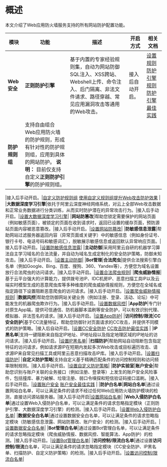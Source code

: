 # 概述

本文介绍了Web应用防火墙服务支持的所有网站防护配置功能。

|模块|功能|描述|开启方式|相关文档|
|--|--|--|----|----|
|**Web安全**|**正则防护引擎**|基于内置的专家经验规则集，自动为网站防御SQL注入、XSS跨站、Webshell上传、命令注入、后门隔离、非法文件请求、路径穿越、常见应用漏洞攻击等通用的Web攻击。|接入后自动开启。|[设置规则防护引擎](/cn.zh-CN/网站防护配置/Web安全/设置规则防护引擎.md) [规则防护引擎最佳实践](/cn.zh-CN/网站防护配置/防护配置最佳实践/规则防护引擎最佳实践.md) |
|**防护规则组**|支持自由组合Web应用防火墙的防护规则，形成有针对性的防护规则组，应用到具体的网站防护。 **说明：** 目前仅支持自定义**正则防护引擎**的防护规则组。

|接入后手动开启。|[自定义防护规则组](/cn.zh-CN/网站防护配置/自定义防护规则组.md) [使用自定义规则组提升Web攻击防护效果](/cn.zh-CN/网站防护配置/防护配置最佳实践/使用自定义规则组提升Web攻击防护效果.md) |
|**大数据深度学习引擎**|依托于阿里云深度神经网络系统，对云上全部Web攻击数据和正常业务数据进行分类训练，从而实时防护潜在的异常攻击行为。|接入后手动开启。|[设置大数据深度学习引擎](/cn.zh-CN/网站防护配置/Web安全/设置大数据深度学习引擎.md)|
|**网站防篡改**|帮助您锁定需要保护的网站页面（例如敏感页面），被锁定的页面在收到请求时，返回已设置的缓存页面，预防源站页面内容被恶意篡改。|接入后手动开启。|[设置网站防篡改](/cn.zh-CN/网站防护配置/Web安全/设置网站防篡改.md)|
|**防敏感信息泄露**|帮助网站过滤服务器返回内容（异常页面或关键字）中的敏感信息（例如身份证号、银行卡号、电话号码和敏感词汇），脱敏展示敏感信息或返回默认异常响应页面。|接入后手动开启。|[设置防敏感信息泄露](/cn.zh-CN/网站防护配置/Web安全/设置防敏感信息泄露.md)|
|**主动防御**|采用阿里云自研的机器学习算法自主学习域名的合法流量，并自动为域名生成定制化的安全防护策略，防御未知攻击。|接入后手动开启。|[设置主动防御](/cn.zh-CN/网站防护配置/Web安全/设置主动防御.md)|
|**Bot管理**|**合法爬虫**|提供合法搜索引擎白名单（例如Google、Bing、百度、搜狗、360、Yandex等），方便您为域名设置放行合法爬虫的访问请求。|接入后手动开启。|[设置合法爬虫规则](/cn.zh-CN/网站防护配置/Bot管理/设置合法爬虫规则.md)|
|**爬虫威胁情报**|基于云平台强大的计算能力，提供拨号池IP、IDC机房IP、恶意扫描工具IP以及云端实时模型生成的恶意爬虫库等多种维度的爬虫威胁情报规则，方便您在全域名或指定路径下设置阻断恶意爬虫的访问请求。|接入后手动开启。|[设置爬虫威胁情报规则](/cn.zh-CN/网站防护配置/Bot管理/设置爬虫威胁情报规则.md)|
|**数据风控**|帮助您防御网站关键业务（例如注册、登录、活动、论坛）中可能发生的机器爬虫欺诈行为。|接入后手动开启。|[设置数据风控](/cn.zh-CN/网站防护配置/Bot管理/设置数据风控.md)|
|**App防护**|专门针对原生App端，提供可信通信、防机器脚本滥刷等安全防护，可以有效识别代理、模拟器、非法签名的请求。|接入后手动开启。|[设置App防护](/cn.zh-CN/网站防护配置/Bot管理/App防护/设置App防护.md)|
|**访问控制/限流**|**CC安全防护**|基于CC流量特征，帮助您防御针对页面请求的CC攻击，并提供不同模式的防护策略。|接入后自动开启。|[设置CC安全防护](/cn.zh-CN/网站防护配置/访问控制/限流/设置CC安全防护.md) [CC攻击防护最佳实践](/cn.zh-CN/网站防护配置/防护配置最佳实践/CC攻击防护最佳实践.md) |
|**IP黑名单**|支持一键阻断来自指定IP地址、IP地址段以及指定地理区域的IP地址的访问请求。|接入后手动开启。|[设置IP黑名单](/cn.zh-CN/网站防护配置/访问控制/限流/设置IP黑名单.md)|
|**扫描防护**|帮助网站自动阻断包含指定特征的访问请求，例如请求源IP在短期内发起多次Web攻击或目标遍历攻击、请求源IP来自常见扫描工具或阿里云恶意扫描攻击IP库。|接入后手动开启。|[设置扫描防护](/cn.zh-CN/网站防护配置/访问控制/限流/设置扫描防护.md)|
|**自定义防护策略**|支持自定义基于精确匹配条件的访问控制规则和访问频率限制规则。|接入后手动开启。|[设置自定义防护策略](/cn.zh-CN/网站防护配置/访问控制/限流/设置自定义防护策略.md)|
|**防护实验室**|**账户安全**|帮助您识别与账户关联的业务接口（例如注册、登录等）上发生的账户安全风险事件，包括撞库、暴力破解、垃圾注册、弱口令嗅探和短信验证码接口滥刷。|接入后手动开启。|[设置账户安全](/cn.zh-CN/防护实验室/设置账户安全.md) [账户安全最佳实践](/cn.zh-CN/网站防护配置/防护配置最佳实践/账户安全最佳实践.md) |
|**防护白名单**|**网站白名单**|通过设置网站白名单，可以让满足条件的请求不经过任何Web应用防火墙防护模块的检测，直接访问源站服务器。|接入后手动开启|[设置网站白名单](/cn.zh-CN/网站防护配置/防护白名单/设置网站白名单.md)|
|**Web入侵防护白名单**|通过设置Web入侵防护白名单，可以让满足条件的请求忽略指定模块（正则防护引擎、大数据深度学习引擎）的检测。|接入后手动开启。|[设置Web入侵防护白名单](/cn.zh-CN/网站防护配置/防护白名单/设置Web入侵防护白名单.md)|
|**数据安全白名单**|通过设置数据安全白名单，可以让满足条件的请求忽略指定模块（防敏感信息泄露、网站防篡改、账户安全）的检测。|接入后手动开启。|[设置数据安全白名单](/cn.zh-CN/网站防护配置/防护白名单/设置数据安全白名单.md)|
|**Bot管理白名单**|通过设置Bot管理白名单，可以让满足条件的请求忽略指定模块（爬虫威胁情报、数据风控、智能算法、App防护）的检测。|接入后手动开启。|[设置Bot管理白名单](/cn.zh-CN/网站防护配置/防护白名单/设置Bot管理白名单.md)|
|**访问控制/限流白名单**|通过设置**访问控制/限流**白名单，可以让满足条件的请求忽略指定模块（CC安全防护、IP黑名单、扫描防护、自定义防护策略）的检测。|接入后手动开启。|[设置访问控制/限流白名单](/cn.zh-CN/网站防护配置/防护白名单/设置访问控制/限流白名单.md)|

